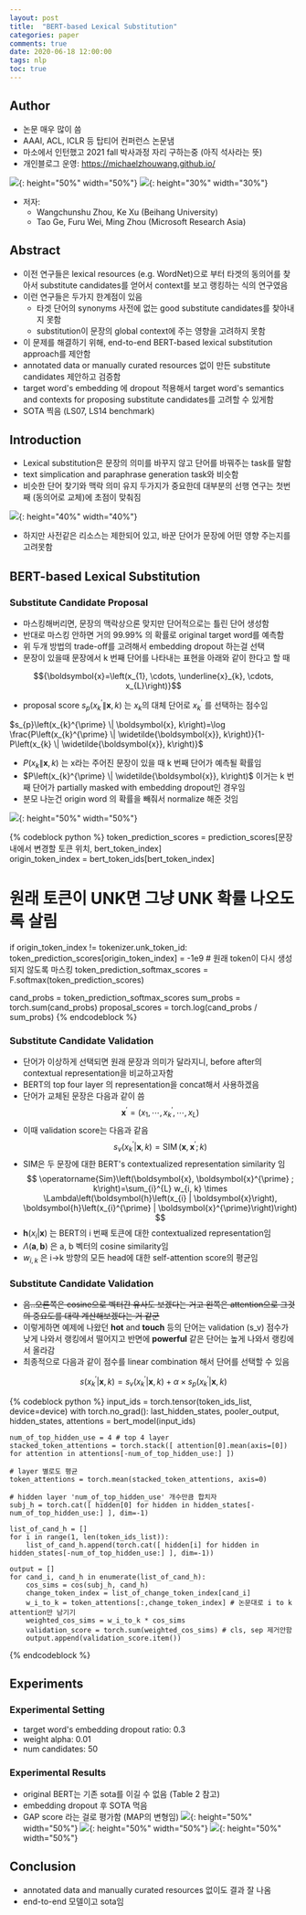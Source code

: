 ```yaml
---
layout: post
title:  "BERT-based Lexical Substitution"
categories: paper
comments: true
date: 2020-06-18 12:00:00
tags: nlp
toc: true
---
```


## Author
- 논문 매우 많이 씀
- AAAI, ACL, ICLR 등 탑티어 컨퍼런스 논문냄
- 마소에서 인턴했고 2021 fall 박사과정 자리 구하는중 (아직 석사라는 뜻)
- 개인블로그 운영: https://michaelzhouwang.github.io/

![](/img/2020-06-18-18-12-06.png){: height="50%" width="50%"}  ![](/img/2020-06-18-18-13-16.png){: height="30%" width="30%"}

- 저자:
    - Wangchunshu Zhou, Ke Xu (Beihang University)
    - Tao Ge, Furu Wei, Ming Zhou (Microsoft Research Asia)

## Abstract
- 이전 연구들은 lexical resources (e.g. WordNet)으로 부터 타겟의 동의어를 찾아서 substitute candidates를 얻어서 context를 보고 랭킹하는 식의 연구였음
- 이런 연구들은 두가지 한계점이 있음
    - 타겟 단어의 synonyms 사전에 없는 good substitute candidates를 찾아내지 못함
    - substitution이 문장의 global context에 주는 영향을 고려하지 못함
- 이 문제를 해결하기 위해, end-to-end BERT-based lexical substitution approach를 제안함
- annotated data or manually curated resources 없이 만든 substitute candidates 제안하고 검증함
- target word's embedding 에 dropout 적용해서 target word's semantics and contexts for proposing substitute candidates를 고려할 수 있게함
- SOTA 찍음 (LS07, LS14 benchmark)


## Introduction
- Lexical substitution은 문장의 의미를 바꾸지 않고 단어를 바꿔주는 task를 말함
- text simplication and paraphrase generation task와 비슷함
- 비슷한 단어 찾기와 맥락 의미 유지 두가지가 중요한데 대부분의 선행 연구는 첫번째 (동의어로 교체)에 초점이 맞춰짐

![](/img/2020-05-26-16-14-52.png){: height="40%" width="40%"}

- 하지만 사전같은 리소스는 제한되어 있고, 바꾼 단어가 문장에 어떤 영향 주는지를 고려못함


## BERT-based Lexical Substitution
### Substitute Candidate Proposal
- 마스킹해버리면, 문장의 맥락상으론 맞지만 단어적으로는 틀린 단어 생성함
- 반대로 마스킹 안하면 거의 99.99% 의 확률로 original target word를 예측함
- 위 두개 방법의 trade-off를 고려해서 embedding dropout 하는걸 선택
- 문장이 있을때 문장에서 k 번째 단어를 나타내는 표현을 아래와 같이 한다고 할 때

$${\boldsymbol{x}=\left(x_{1}, \cdots, \underline{x}_{k}, \cdots, x_{L}\right)}$$


- proposal score $s_{p}\left(x_{k}^{\prime} \| \boldsymbol{x}, k\right)$ 는 $x_{k}$의 대체 단어로 $x_{k}^{\prime}$ 를 선택하는 점수임

$s_{p}\left(x_{k}^{\prime} \| \boldsymbol{x}, k\right)=\log \frac{P\left(x_{k}^{\prime} \| \widetilde{\boldsymbol{x}}, k\right)}{1-P\left(x_{k} \| \widetilde{\boldsymbol{x}}, k\right)}$

- $P\left(x_{k} \| \boldsymbol{x}, k\right)$ 는 x라는 주어진 문장이 있을 때 k 번째 단어가 예측될 확률임
- $P\left(x_{k}^{\prime} \| \widetilde{\boldsymbol{x}}, k\right)$ 이거는 k 번째 단어가 partially masked with embedding dropout인 경우임
- 분모 나눈건 origin word 의 확률을 빼줘서 normalize 해준 것임

![](/img/2020-05-26-16-17-22.png){: height="50%" width="50%"}

{% codeblock python %}
token_prediction_scores = prediction_scores[문장내에서 변경할 토큰 위치, bert_token_index]            
origin_token_index = bert_token_ids[bert_token_index]

# 원래 토큰이 UNK면 그냥 UNK 확률 나오도록 살림
if origin_token_index != tokenizer.unk_token_id:
     token_prediction_scores[origin_token_index] = -1e9 # 원래 token이 다시 생성되지 않도록 마스킹
token_prediction_softmax_scores = F.softmax(token_prediction_scores)

cand_probs = token_prediction_softmax_scores
sum_probs = torch.sum(cand_probs)
proposal_scores = torch.log(cand_probs / sum_probs)
{% endcodeblock %}

### Substitute Candidate Validation
- 단어가 이상하게 선택되면 원래 문장과 의미가 달라지니, before after의 contextual representation을 비교하고자함
- BERT의 top four layer 의 representation을 concat해서 사용하겠음
- 단어가 교체된 문장은 다음과 같이 씀
$$
\boldsymbol{x}^{\prime}=\left(x_{1}, \cdots, x_{k}^{\prime}, \cdots, x_{L}\right)
$$
- 이때 validation score는 다음과 같음
$$
s_{v}\left(x_{k}^{\prime} | \boldsymbol{x}, k\right)=\operatorname{SIM}\left(\boldsymbol{x}, \boldsymbol{x}^{\prime} ; k\right)
$$
- SIM은 두 문장에 대한 BERT's contextualized representation similarity 임
$$
\operatorname{Sim}\left(\boldsymbol{x}, \boldsymbol{x}^{\prime} ; k\right)=\sum_{i}^{L} w_{i, k} \times \Lambda\left(\boldsymbol{h}\left(x_{i} | \boldsymbol{x}\right), \boldsymbol{h}\left(x_{i}^{\prime} | \boldsymbol{x}^{\prime}\right)\right)
$$
- $\boldsymbol{h}\left(x_{i} | \boldsymbol{x}\right)$ 는 BERT의 i 번째 토큰에 대한 contextualized representation임
- $\Lambda(\boldsymbol{a}, \boldsymbol{b})$ 은 a, b 벡터의 cosine similarity임
- $w_{i, k}$ 은 i->k 방향의 모든 head에 대한 self-attention score의 평균임


### Substitute Candidate Validation
- ~~음..오른쪽은 cosine으로 벡터간 유사도 보겠다는 거고 왼쪽은 attention으로 그것의 중요도를 대략 계산해보겠다는 거 같군~~
- 이렇게하면 예제에 나왔던 **hot** and **touch** 등의 단어는 validation (s_v) 점수가 낮게 나와서 랭킹에서 떨어지고 반면에 **powerful** 같은 단어는 높게 나와서 랭킹에서 올라감
- 최종적으로 다음과 같이 점수를 linear combination 해서 단어를 선택할 수 있음


$$
s\left(x_{k}^{\prime} | \boldsymbol{x}, k\right)=s_{v}\left(x_{k}^{\prime} | \boldsymbol{x}, k\right)+\alpha \times s_{p}\left(x_{k}^{\prime} | \boldsymbol{x}, k\right)
$$

{% codeblock python %}
   input_ids = torch.tensor(token_ids_list, device=device)
    with torch.no_grad():
        last_hidden_states, pooler_output, hidden_states, attentions = bert_model(input_ids)

    num_of_top_hidden_use = 4 # top 4 layer
    stacked_token_attentions = torch.stack([ attention[0].mean(axis=[0]) for attention in attentions[-num_of_top_hidden_use:] ])    

    # layer 별로도 평균
    token_attentions = torch.mean(stacked_token_attentions, axis=0)

    # hidden layer 'num_of_top_hidden_use' 개수만큼 합치자
    subj_h = torch.cat([ hidden[0] for hidden in hidden_states[-num_of_top_hidden_use:] ], dim=-1)

    list_of_cand_h = []
    for i in range(1, len(token_ids_list)):
        list_of_cand_h.append(torch.cat([ hidden[i] for hidden in hidden_states[-num_of_top_hidden_use:] ], dim=-1))

    output = []
    for cand_i, cand_h in enumerate(list_of_cand_h):
        cos_sims = cos(subj_h, cand_h)    
        change_token_index = list_of_change_token_index[cand_i]
        w_i_to_k = token_attentions[:,change_token_index] # 논문대로 i to k attention만 남기기
        weighted_cos_sims = w_i_to_k * cos_sims    
        validation_score = torch.sum(weighted_cos_sims) # cls, sep 제거안함
        output.append(validation_score.item())
{% endcodeblock %}


## Experiments
### Experimental Setting
- target word's embedding dropout ratio: 0.3
- weight alpha: 0.01
- num candidates: 50

### Experimental Results
- original BERT는 기존 sota를 이길 수 없음 (Table 2 참고)
- embedding dropout 후 SOTA 먹음
- GAP score 라는 걸로 평가함 (MAP의 변형임)
![](/img/2020-05-26-17-14-49.png){: height="50%" width="50%"}
![](/img/2020-05-26-16-26-25.png){: height="50%" width="50%"}
![](/img/2020-05-26-16-31-38.png){: height="50%" width="50%"}

## Conclusion
- annotated data and manually curated resources 없이도 결과 잘 나옴
- end-to-end 모델이고 sota임
